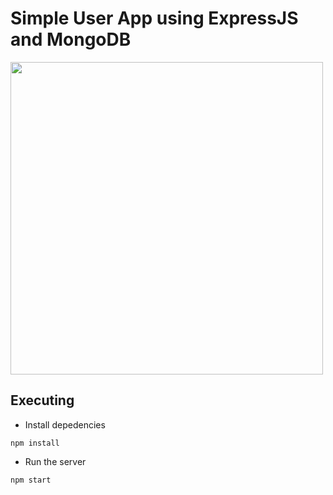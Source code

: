 # Simple User App using ExpressJS and MongoDB

<img align="center" src="https://res.cloudinary.com/dvehyvk3d/image/upload/v1634289445/tech%20stack/express_xmzka6.svg" width="500vw" height="500vw">


## Executing

* Install depedencies
```
npm install
```

* Run the server
```
npm start
```
